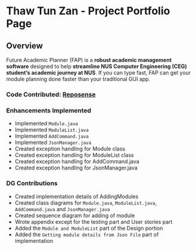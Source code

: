 # Thaw Tun Zan - Project Portfolio Page

## Overview

Future Academic Planner (FAP) is a **robust academic management software** designed to help **streamline NUS Computer
Engineering (CEG) student’s academic journey at NUS**. If you can type fast, FAP can get your module planning done
faster than your traditional GUI app.

### Code Contributed: [Reposense](https://nus-cs2113-ay2324s2.github.io/tp-dashboard/?search=Thaw&breakdown=true&sort=groupTitle%20dsc&sortWithin=title&since=2024-02-23&timeframe=commit&mergegroup=&groupSelect=groupByRepos&checkedFileTypes=docs~functional-code~test-code~other)

### Enhancements Implemented

 - Implemented `Module.java`
 - Implemented `ModuleList.java`
 - Implemented `AddCommand.java`
 - Implemented `JsonManager.java`
 - Created exception handling for Module class
 - Created exception handling for ModuleList class
 - Created exception handling for AddCommand.java
 - Created exception handling for JsonManager.java

### DG Contributions

- Created implementation details of AddingModules
- Created class diagrams for `Module.java`, `ModuleList.java`, `AddCommand.java` and `JsonManager.java`
- Created sequence diagram for adding of module
- Wrote appendix except for the testing part and User stories part
- Added the `Module and ModuleList` part of the Design portion
- Added the `Getting module details from Json File` part of implementation
